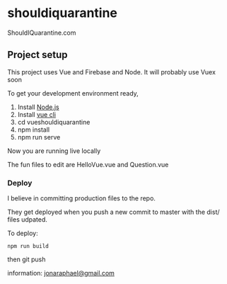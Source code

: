 # shouldiquarantine

ShouldIQuarantine.com

## Project setup

This project uses Vue and Firebase and Node.  It will probably use Vuex soon

To get your development environment ready,

1) Install [Node.js](https://nodejs.org/en/)
1) Install [vue cli](https://cli.vuejs.org/)
2) cd vueshouldiquarantine
3) npm install
5) npm run serve

Now you are running live locally

The fun files to edit are HelloVue.vue and Question.vue

### Deploy
I believe in committing production files to the repo.

They get deployed when you push a new commit to master with the dist/ files udpated.

To deploy:

```
npm run build
```

then git push

information: jonaraphael@gmail.com